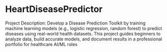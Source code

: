 # HeartDiseasePredictor
 Project Description:  Develop a Disease Prediction Toolkit by training machine learning models (e.g., logistic  regression, random forest) to predict diseases using real-world health datasets. This  project guides beginners to analyze data, build accurate models, and document results  in a professional portfolio for healthcare AI/ML roles
